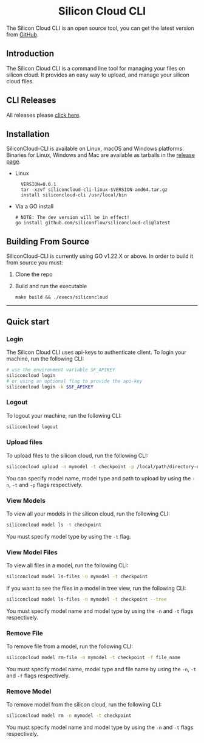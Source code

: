 <h1 align="center">Silicon Cloud CLI</h1>

<p align="center">
<p>

The Silicon Cloud CLI is an open source tool, you can get the latest version from [GitHub](https://github.com/siliconflow/siliconcloud-cli).

## Introduction
The Silicon Cloud CLI is a command line tool for managing your files on silicon cloud. It provides an easy way to upload,  and manage your silicon cloud files.

## CLI Releases

All releases please [click here](https://github.com/siliconflow/siliconcloud--cli/releases).

## Installation
SiliconCloud-CLI is available on Linux, macOS and Windows platforms.
Binaries for Linux, Windows and Mac are available as tarballs in the [release page](https://github.com/siliconcloud-/siliconcloud--cli/releases).

- Linux
  ```shell
    VERSION=0.0.1
    tar -xzvf siliconcloud-cli-linux-$VERSION-amd64.tar.gz
    install siliconcloud-cli /usr/local/bin
  ```

* Via a GO install

  ```shell
  # NOTE: The dev version will be in effect!
  go install github.com/siliconflow/siliconcloud-cli@latest
  ```

## Building From Source

SiliconCloud-CLI is currently using GO v1.22.X or above.
In order to build it from source you must:

1. Clone the repo
2. Build and run the executable

     ```shell
     make build && ./execs/siliconcloud
     ```

---

## Quick start

### Login
The Silicon Cloud CLI uses api-keys to authenticate client. To login your machine, run the following CLI:

```bash
# use the environment variable SF_APIKEY
siliconcloud login
# or using an optional flag to provide the api-key
siliconcloud login -k $SF_APIKEY
```

### Logout
To logout your machine, run the following CLI:

```bash
siliconcloud logout
```

### Upload files
To upload files to the silicon cloud, run the following CLI:

```bash
siliconcloud upload -n mymodel -t checkpoint -p /local/path/directory-or-file
```

You can specify model name, model type and path to upload by using the `-n`, `-t` and `-p` flags respectively.

### View Models
To view all your models in the silicon cloud, run the following CLI:

```bash
siliconcloud model ls -t checkpoint
```

You must specify model type by using the `-t` flag.

### View Model Files
To view all files in a model, run the following CLI:

```bash
siliconcloud model ls-files -n mymodel -t checkpoint
```

If you want to see the files in a model in tree view, run the following CLI:
```bash
siliconcloud model ls-files -n mymodel -t checkpoint --tree
```

You must specify model name and model type by using the `-n` and `-t` flags respectively.

### Remove File
To remove file from a model, run the following CLI:

```bash
siliconcloud model rm-file -n mymodel -t checkpoint -f file_name
```

You must specify model name, model type and file name by using the `-n`, `-t` and `-f` flags respectively.

### Remove Model
To remove model from the silicon cloud, run the following CLI:

```bash
siliconcloud model rm -n mymodel -t checkpoint
```

You must specify model name and model type by using the `-n` and `-t` flags respectively.
